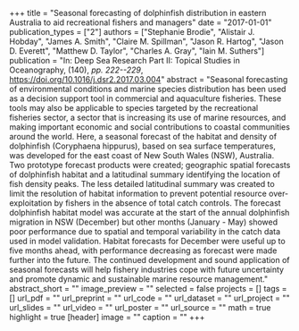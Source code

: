 +++
title = "Seasonal forecasting of dolphinfish distribution in eastern Australia to aid recreational fishers and managers"
date = "2017-01-01"
publication_types = ["2"]
authors = ["Stephanie Brodie", "Alistair J. Hobday", "James A. Smith", "Claire M. Spillman", "Jason R. Hartog", "Jason D. Everett", "Matthew D. Taylor", "Charles A. Gray", "Iain M. Suthers"]
publication = "In: Deep Sea Research Part II: Topical Studies in Oceanography, (140), _pp. 222--229_, https://doi.org/10.1016/j.dsr2.2017.03.004"
abstract = "Seasonal forecasting of environmental conditions and marine species distribution has been used as a decision support tool in commercial and aquaculture fisheries. These tools may also be applicable to species targeted by the recreational fisheries sector, a sector that is increasing its use of marine resources, and making important economic and social contributions to coastal communities around the world. Here, a seasonal forecast of the habitat and density of dolphinfish (Coryphaena hippurus), based on sea surface temperatures, was developed for the east coast of New South Wales (NSW), Australia. Two prototype forecast products were created; geographic spatial forecasts of dolphinfish habitat and a latitudinal summary identifying the location of fish density peaks. The less detailed latitudinal summary was created to limit the resolution of habitat information to prevent potential resource over-exploitation by fishers in the absence of total catch controls. The forecast dolphinfish habitat model was accurate at the start of the annual dolphinfish migration in NSW (December) but other months (January - May) showed poor performance due to spatial and temporal variability in the catch data used in model validation. Habitat forecasts for December were useful up to five months ahead, with performance decreasing as forecast were made further into the future. The continued development and sound application of seasonal forecasts will help fishery industries cope with future uncertainty and promote dynamic and sustainable marine resource management."
abstract_short = ""
image_preview = ""
selected = false
projects = []
tags = []
url_pdf = ""
url_preprint = ""
url_code = ""
url_dataset = ""
url_project = ""
url_slides = ""
url_video = ""
url_poster = ""
url_source = ""
math = true
highlight = true
[header]
image = ""
caption = ""
+++
